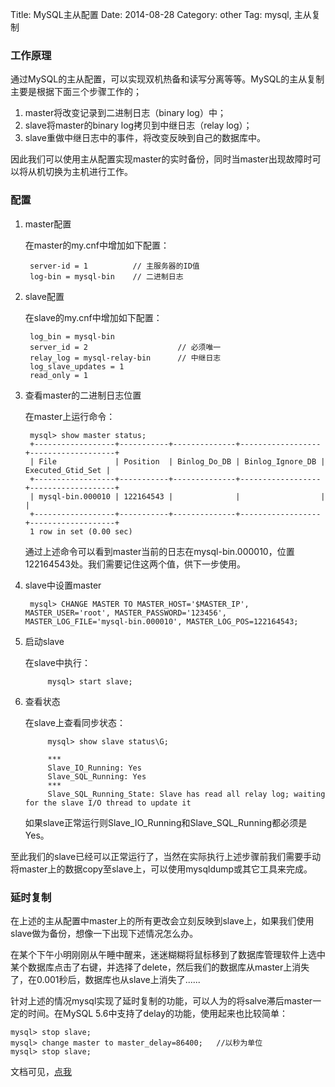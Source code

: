 Title: MySQL主从配置
Date: 2014-08-28
Category: other
Tag: mysql, 主从复制

### 工作原理

通过MySQL的主从配置，可以实现双机热备和读写分离等等。MySQL的主从复制主要是根据下面三个步骤工作的；

1. master将改变记录到二进制日志（binary log）中；
2. slave将master的binary log拷贝到中继日志（relay log）；
3. slave重做中继日志中的事件，将改变反映到自己的数据库中。

因此我们可以使用主从配置实现master的实时备份，同时当master出现故障时可以将从机切换为主机进行工作。

### 配置

1. master配置

    在master的my.cnf中增加如下配置：
        
        server-id = 1          // 主服务器的ID值
        log-bin = mysql-bin    // 二进制日志

2. slave配置

    在slave的my.cnf中增加如下配置：
        
        log_bin = mysql-bin
        server_id = 2                    // 必须唯一
        relay_log = mysql-relay-bin      // 中继日志
        log_slave_updates = 1
        read_only = 1

3. 查看master的二进制日志位置

     在master上运行命令：
         
        mysql> show master status;
        +------------------+-----------+--------------+------------------+-------------------+
        | File             | Position  | Binlog_Do_DB | Binlog_Ignore_DB | Executed_Gtid_Set |
        +------------------+-----------+--------------+------------------+-------------------+
        | mysql-bin.000010 | 122164543 |              |                  |                   |
        +------------------+-----------+--------------+------------------+-------------------+
        1 row in set (0.00 sec)

    通过上述命令可以看到master当前的日志在mysql-bin.000010，位置122164543处。我们需要记住这两个值，供下一步使用。

4. slave中设置master

        mysql> CHANGE MASTER TO MASTER_HOST='$MASTER_IP', MASTER_USER='root', MASTER_PASSWORD='123456', MASTER_LOG_FILE='mysql-bin.000010', MASTER_LOG_POS=122164543;         

5. 启动slave

     在slave中执行：
        
            mysql> start slave;

6. 查看状态

    在slave上查看同步状态：
    
            mysql> show slave status\G;
            
            ***
            Slave_IO_Running: Yes
            Slave_SQL_Running: Yes
            ***
            Slave_SQL_Running_State: Slave has read all relay log; waiting for the slave I/O thread to update it

   如果slave正常运行则Slave_IO_Running和Slave_SQL_Running都必须是Yes。
   
至此我们的slave已经可以正常运行了，当然在实际执行上述步骤前我们需要手动将master上的数据copy至slave上，可以使用mysqldump或其它工具来完成。

### 延时复制

在上述的主从配置中master上的所有更改会立刻反映到slave上，如果我们使用slave做为备份，想像一下出现下述情况怎么办。

在某个下午小明刚刚从午睡中醒来，迷迷糊糊将鼠标移到了数据库管理软件上选中某个数据库点击了右键，并选择了delete，然后我们的数据库从master上消失了，在0.001秒后，数据库也从slave上消失了......

针对上述的情况mysql实现了延时复制的功能，可以人为的将salve滞后master一定的时间。在MySQL 5.6中支持了delay的功能，使用起来也比较简单：

    mysql> stop slave;
    mysql> change master to master_delay=86400;   //以秒为单位
    mysql> stop slave;
    
 文档可见，[点我](http://dev.mysql.com/doc/refman/5.6/en/replication-delayed.html)
    


